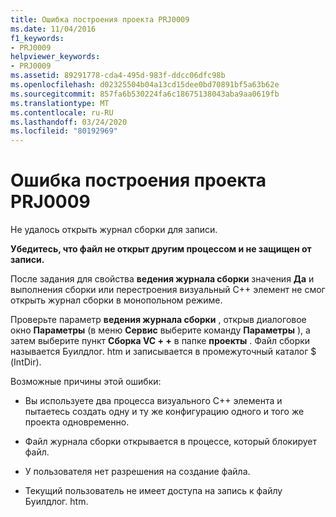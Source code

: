 ```yaml
---
title: Ошибка построения проекта PRJ0009
ms.date: 11/04/2016
f1_keywords:
- PRJ0009
helpviewer_keywords:
- PRJ0009
ms.assetid: 89291778-cda4-495d-983f-ddcc06dfc98b
ms.openlocfilehash: d02325504b04a13cd15dee0bd70891bf5a63b62e
ms.sourcegitcommit: 857fa6b530224fa6c18675138043aba9aa0619fb
ms.translationtype: MT
ms.contentlocale: ru-RU
ms.lasthandoff: 03/24/2020
ms.locfileid: "80192969"
---
```

# <a name="project-build-error-prj0009"></a>Ошибка построения проекта PRJ0009

Не удалось открыть журнал сборки для записи.

**Убедитесь, что файл не открыт другим процессом и не защищен от записи.**

После задания для свойства **ведения журнала сборки** значения **Да** и выполнения сборки или перестроения визуальный C++ элемент не смог открыть журнал сборки в монопольном режиме.

Проверьте параметр **ведения журнала сборки** , открыв диалоговое окно **Параметры** (в меню **Сервис** выберите команду **Параметры** ), а затем выберите пункт **Сборка VC + +** в папке **проекты** . Файл сборки называется Буилдлог. htm и записывается в промежуточный каталог $ (IntDir).

Возможные причины этой ошибки:

- Вы используете два процесса визуального C++ элемента и пытаетесь создать одну и ту же конфигурацию одного и того же проекта одновременно.

- Файл журнала сборки открывается в процессе, который блокирует файл.

- У пользователя нет разрешения на создание файла.

- Текущий пользователь не имеет доступа на запись к файлу Буилдлог. htm.
